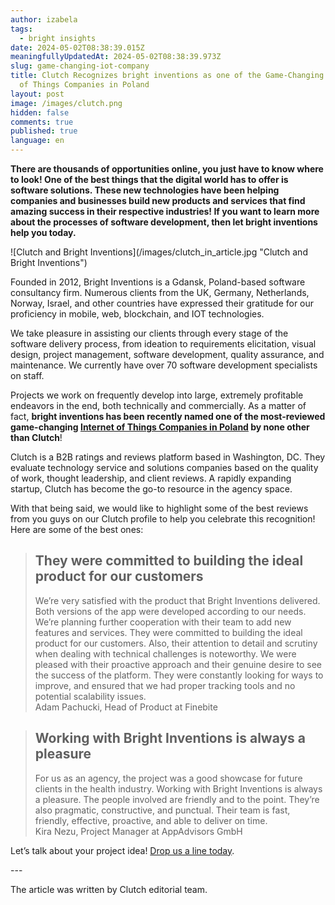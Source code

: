 ```yaml
---
author: izabela
tags:
  - bright insights
date: 2024-05-02T08:38:39.015Z
meaningfullyUpdatedAt: 2024-05-02T08:38:39.973Z
slug: game-changing-iot-company
title: Clutch Recognizes bright inventions as one of the Game-Changing Internet
  of Things Companies in Poland
layout: post
image: /images/clutch.png
hidden: false
comments: true
published: true
language: en
---
```

**There are thousands of opportunities online, you just have to know where to look! One of the best things that the digital world has to offer is software solutions. These new technologies have been helping companies and businesses build new products and services that find amazing success in their respective industries! If you want to learn more about the processes of software development, then let bright inventions help you today.**

<div className="image">![Clutch and Bright Inventions](/images/clutch_in_article.jpg "Clutch and Bright Inventions")</div>

Founded in 2012, Bright Inventions is a Gdansk, Poland-based software consultancy firm. Numerous clients from the UK, Germany, Netherlands, Norway, Israel, and other countries have expressed their gratitude for our proficiency in mobile, web, blockchain, and IOT technologies.

We take pleasure in assisting our clients through every stage of the software delivery process, from ideation to requirements elicitation, visual design, project management, software development, quality assurance, and maintenance. We currently have over 70 software development specialists on staff.

Projects we work on frequently develop into large, extremely profitable endeavors in the end, both technically and commercially. As a matter of fact, **bright inventions has been recently named one of the most-reviewed game-changing [Internet of Things Companies in Poland](http://clutch.co/pl/developers/internet-of-things?utm_source=directory&utm_medium=blog&utm_campaign=surgical) by none other than Clutch**! 

Clutch is a B2B ratings and reviews platform based in Washington, DC. They evaluate technology service and solutions companies based on the quality of work, thought leadership, and client reviews. A rapidly expanding startup, Clutch has become the go-to resource in the agency space. 

With that being said, we would like to highlight some of the best reviews from you guys on our Clutch profile to help you celebrate this recognition! Here are some of the best ones:

<blockquote><h2>They were committed to building the ideal product for our customers</h2><div>We’re very satisfied with the product that Bright Inventions delivered. Both versions of the app were developed according to our needs. We’re planning further cooperation with their team to add new features and services.   They were committed to building the ideal product for our customers. Also, their attention to detail and scrutiny when dealing with technical challenges is noteworthy. We were pleased with their proactive approach and their genuine desire to see the success of the platform. They were constantly looking for ways to improve, and ensured that we had proper tracking tools and no potential scalability issues.</div><footer>Adam Pachucki, Head of Product at Finebite</footer></blockquote>

<blockquote><h2>Working with Bright Inventions is always a pleasure</h2><div>For us as an agency, the project was a good showcase for future clients in the health industry. Working with Bright Inventions is always a pleasure. The people involved are friendly and to the point. They’re also pragmatic, constructive, and punctual. Their team is fast, friendly, effective, proactive, and able to deliver on time.</div><footer>Kira Nezu, Project Manager at AppAdvisors GmbH</footer></blockquote>

Let’s talk about your project idea! [Drop us a line today](/start-project/).

\---

The article was written by Clutch editorial team.